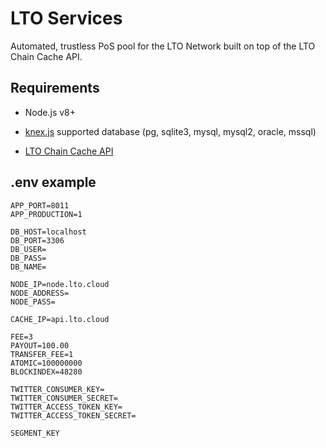 # LTO Services
Automated, trustless PoS pool for the LTO Network built on top of the LTO Chain Cache API.

## Requirements
- Node.js v8+
- [knex.js](http://knexjs.org) supported database (pg, sqlite3, mysql, mysql2, oracle, mssql)

- [LTO Chain Cache API](https://github.com/fexra/lto-chain-cache-api)

## .env example

```
APP_PORT=8011
APP_PRODUCTION=1

DB_HOST=localhost
DB_PORT=3306
DB_USER=
DB_PASS=
DB_NAME=

NODE_IP=node.lto.cloud
NODE_ADDRESS=
NODE_PASS=

CACHE_IP=api.lto.cloud

FEE=3
PAYOUT=100.00
TRANSFER_FEE=1
ATOMIC=100000000
BLOCKINDEX=48280

TWITTER_CONSUMER_KEY=
TWITTER_CONSUMER_SECRET=
TWITTER_ACCESS_TOKEN_KEY=
TWITTER_ACCESS_TOKEN_SECRET=

SEGMENT_KEY

```
